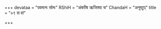 +++
devataa = "पवमानः सोमः"
RShiH = "अंबरीष ऋजिश्वा च"
ChandaH = "अनुष्टुप्"
title = "०९ स वां"

+++
